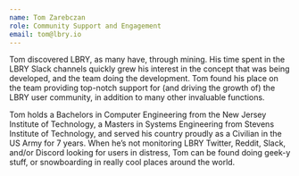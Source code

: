```yaml
---
name: Tom Zarebczan
role: Community Support and Engagement
email: tom@lbry.io
---
```

Tom discovered LBRY, as many have, through mining. His time spent in the LBRY Slack channels quickly grew his interest in the concept that was being developed, and the team doing the development. Tom found his place on the team providing top-notch support for (and driving the growth of) the LBRY user community, in addition to many other invaluable functions.

Tom holds a Bachelors in Computer Engineering from the New Jersey Institute of Technology, a Masters in Systems Engineering from Stevens Institute of Technology, and served his country proudly as a Civilian in the US Army for 7 years. When he’s not monitoring LBRY Twitter, Reddit, Slack, and/or Discord looking for users in distress, Tom can be found doing geek-y stuff, or snowboarding in really cool places around the world.
